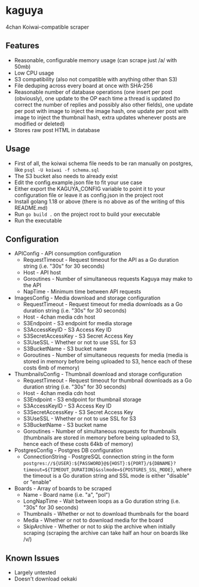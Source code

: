 # kaguya

4chan Koiwai-compatible scraper

## Features
- Reasonable, configurable memory usage (can scrape just /a/ with 50mb)
- Low CPU usage
- S3 compatibility (also not compatible with anything other than S3)
- File deduping across every board at once with SHA-256
- Reasonable number of database operations (one insert per post (obviously), one update to the OP each time a thread is updated (to correct the number of replies and possibly also other fields), one update per post with image to inject the image hash, one update per post with image to inject the thumbnail hash, extra updates whenever posts are modified or deleted)
- Stores raw post HTML in database

## Usage

* First of all, the koiwai schema file needs to be ran manually on postgres, like `psql -U koiwai -f schema.sql`
* The S3 bucket also needs to already exist
* Edit the config.example.json file to fit your use case
* Either export the KAGUYA_CONFIG variable to point it to your configuration file or leave it as config.json in the project root
* Install golang 1.18 or above (there is no above as of the writing of this README.md)
* Run `go build .` on the project root to build your executable
* Run the executable

## Configuration

* APIConfig - API consumption configuration
  * RequestTimeout - Request timeout for the API as a Go duration string (i.e. "30s" for 30 seconds)
  * Host - API host 
  * Goroutines - Number of simultaneous requests Kaguya may make to the API
  * NapTime - Minimum time between API requests
* ImagesConfig - Media download and storage configuration
  * RequestTimeout - Request timeout for media downloads as a Go duration string (i.e. "30s" for 30 seconds)
  * Host - 4chan media cdn host
  * S3Endpoint - S3 endpoint for media storage
  * S3AccessKeyID - S3 Access Key ID
  * S3SecretAccessKey - S3 Secret Access Key
  * S3UseSSL - Whether or not to use SSL for S3
  * S3BucketName - S3 bucket name
  * Goroutines - Number of simultaneous requests for media (media is stored in memory before being uploaded to S3, hence each of these costs 6mb of memory)
* ThumbnailsConfig - Thumbnail download and storage configuration
  * RequestTimeout - Request timeout for thumbnail downloads as a Go duration string (i.e. "30s" for 30 seconds)
  * Host - 4chan media cdn host
  * S3Endpoint - S3 endpoint for thumbnail storage
  * S3AccessKeyID - S3 Access Key ID
  * S3SecretAccessKey - S3 Secret Access Key
  * S3UseSSL - Whether or not to use SSL for S3
  * S3BucketName - S3 bucket name
  * Goroutines - Number of simultaneous requests for thumbnails (thumbnails are stored in memory before being uploaded to S3, hence each of these costs 64kb of memory)
* PostgresConfig - Postgres DB configuration
  * ConnectionString - PostgreSQL connection string in the form `postgres://${USER}:${PASSWORD}@${HOST}:${PORT}/${DBNAME}?timeout=${TIMEOUT_DURATION}&sslmode=${POSTGRES_SSL_MODE}`, where the timeout is a Go duration string and SSL mode is either "disable" or "enable"
* Boards - Array of boards to be scraped
  * Name - Board name (i.e. "a", "pol")
  * LongNapTime - Wait between loops as a Go duration string (i.e. "30s" for 30 seconds)
  * Thumbnails - Whether or not to download thumbnails for the board
  * Media - Whether or not to download media for the board
  * SkipArchive - Whether or not to skip the archive when initially scraping (scraping the archive can take half an hour on boards like /v/)

## Known Issues

* Largely untested
* Doesn't download oekaki


